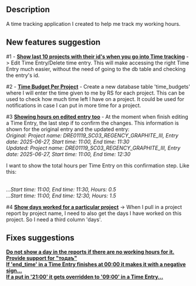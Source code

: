 ## Description

A time tracking application I created to help me track my working hours. 

## New features suggestion

#1 - <u>__Show last 10 projects with their id's when you go into Time tracking__</u> -> Edit Time Entry/Delete time entry.
This will make accessing the right Time Entry much easier, without the need of going to the db table and checking 
the entry's id.<br>

#2 - <u>__Time Budget Per Project__</u> - Create a new database table 'time_budgets' where I will enter the time given to me
by RS for each project. This can be used to check how much time left I have on a project. It could be used for notifications 
in case I can put in more time for a project.<br>

#3 <u>__Showing hours on edited entry too__</u> - At the moment when finish editing a Time Entry, the last step if to confirm 
the changes. This information is shown for the original entry and the updated entry:
<br>*Original: Project name: DRE01119_SC03_REGENCY_GRAPHITE_III, Entry date: 2025-06-27, Start time: 11:00, End time: 11:30*
<br>*Updated: Project name: DRE01119_SC03_REGENCY_GRAPHITE_III, Entry date: 2025-06-27, Start time: 11:00, End time: 12:30*
<br>

I want to show the total hours per Time Entry on this confirmation step. Like this:

<br>*...Start time: 11:00, End time: 11:30, Hours: 0.5*
<br>*...Start time: 11:00, End time: 12:30, Hours: 1.5*
<br>

#4 <u>__Show days worked for a particular project__</u> -> When I pull in a project report by project name, I need to also
get the days I have worked on this project. So I need a third column 'days'.

## Fixes suggestions

<u>__Do not show a day in the reports if there are no working hours for it.__</u><br>
<u>__Provide support for "тодаъ"__</u><br>
<u>__If 'end_time' in a Time Entry finishes at 00:00 it makes it with a negative sign...__</u><br>
<u>__If a put in '21:00' it gets overridden to '09:00' in a Time Entry...__</u><br>